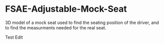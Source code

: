 # FSAE-Adjustable-Mock-Seat

3D model of a mock seat used to find the seating position of the driver, and to find the measurments needed for the real seat.

Test Edit
